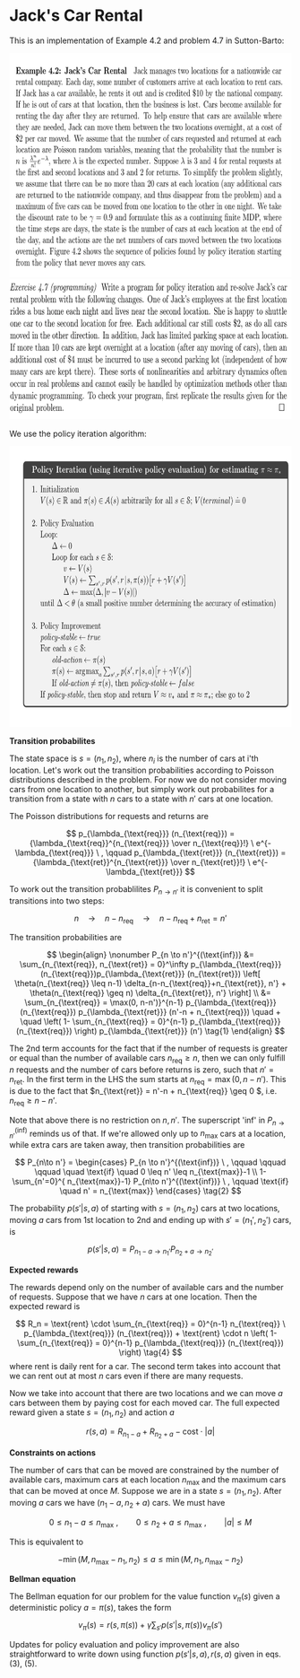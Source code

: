 # Jack's Car Rental

This is an implementation of Example 4.2 and problem 4.7 in Sutton-Barto: 

<img src="car_rental.jpeg" height="400"/>
<img src="problem.jpeg" height="250"/>

We use the policy iteration algorithm:

<img src="algorithm.jpeg" height="500"/>




**Transition probabilites**

The state space is $s = (n_1 , n_2)$, where $n_i$ is the number of cars at i'th location. Let's work out the transition probabilities according to Poisson distributions described in the problem. For now we do not consider moving cars from one location to another, but simply work out probabilites for a transition from a state with $n$ cars to a state with $n'$ cars at one location.

The Poisson distributions for requests and returns are 

$$
p_{\lambda_{\text{req}}} (n_{\text{req}}) = {\lambda_{\text{req}}^{n_{\text{req}}} \over n_{\text{req}}!} \ e^{-\lambda_{\text{req}}} \ ,
\qquad
p_{\lambda_{\text{ret}}} (n_{\text{ret}}) = {\lambda_{\text{ret}}^{n_{\text{ret}}} \over n_{\text{ret}}!} \ e^{-\lambda_{\text{ret}}}
$$

To work out the transition probablilites $P_{n\to n'}$ it is convenient to split transitions into two steps:

$$n \quad \to \quad n - n_{\text{req}} \quad \to \quad n - n_{\text{req}} + n_{\text{ret}} = n'$$

The transition probabilities are

$$
\begin{align}
\nonumber
P_{n \to n'}^{(\text{inf})} &=
\sum_{n_{\text{req}}, n_{\text{ret}} = 0}^\infty p_{\lambda_{\text{req}}} (n_{\text{req}})p_{\lambda_{\text{ret}}} (n_{\text{ret}})
\left[ 
\theta(n_{\text{req}} \leq n-1) \delta_{n-n_{\text{req}}+n_{\text{ret}}, n'} + 
\theta(n_{\text{req}} \geq n) \delta_{n_{\text{ret}}, n'}
\right]
\\
&= \sum_{n_{\text{req}} = \max(0, n-n')}^{n-1} p_{\lambda_{\text{req}}} (n_{\text{req}})  p_{\lambda_{\text{ret}}} (n'-n + n_{\text{req}}) 
\quad + \quad 
\left( 1- \sum_{n_{\text{req}} = 0}^{n-1} p_{\lambda_{\text{req}}} (n_{\text{req}}) \right)  p_{\lambda_{\text{ret}}} (n')
\tag{1}
\end{align}
$$

The 2nd term accounts for the fact that if the number of requests is greater or equal than the number of available cars $n_{\text{req}} \geq n$, then we can only fulfill $n$ requests and the number of cars before returns is zero, such that $n' = n_{\text{ret}}$. In the first term in the LHS the sum starts at $n_{\text{req}} = \max(0, n-n')$. This is due to the fact that $n_{\text{ret}} = n'-n + n_{\text{req}} \geq 0 $, i.e. $n_{\text{req}} \geq n - n'$.

Note that above there is no restriction on $n,n'$. The superscript 'inf' in $P_{n \to n'}^{(\text{inf})}$ reminds us of that. If we're allowed only up to $n_{\text{max}}$ cars at a location, while extra cars are taken away, then transition probabilities are

$$
P_{n\to n'} = 
\begin{cases}
P_{n \to n'}^{(\text{inf})} \ , \qquad \qquad \qquad \quad \text{if} \quad 0 \leq n' \leq n_{\text{max}}-1 \\
1-\sum_{n'=0}^{ n_{\text{max}}-1} P_{n\to n'}^{(\text{inf})} \ , \qquad \text{if} \quad n' = n_{\text{max}}
\end{cases}
\tag{2}
$$

The probability $p(s'|s,a)$ of starting with $s = (n_1, n_2)$ cars at two locations, moving $a$ cars from 1st location to 2nd and ending up with $s' = (n_1', n_2')$ cars, is

$$
p(s'|s,a) = P_{n_1 - a \to n_1'} P_{n_2 + a \to n_2'} \tag{3}
$$

**Expected rewards**


The rewards depend only on the number of available cars and the number of requests. Suppose that we have $n$ cars at one location. Then the expected reward is

$$
R_n = \text{rent} \cdot \sum_{n_{\text{req}} = 0}^{n-1} n_{\text{req}} \ p_{\lambda_{\text{req}}} (n_{\text{req}})
+
\text{rent} \cdot n \left( 1- \sum_{n_{\text{req}} = 0}^{n-1} p_{\lambda_{\text{req}}} (n_{\text{req}}) \right)
\tag{4}
$$
where $\text{rent}$ is daily rent for a car. The second term takes into account that we can rent out at most $n$ cars even if there are many requests.

Now we take into account that there are two locations and we can move $a$ cars between them by paying $\text{cost}$ for each moved car. The full expected reward given a state $s = (n_1, n_2)$ and action $a$

$$\tag{5}
r(s, a) = R_{n_1 - a} + R_{n_2 + a} - \text{cost} \cdot |a|
$$


**Constraints on actions** 

The number of cars that can be moved are constrained by the number of available cars, maximum cars at each location $n_{\text{max}}$ and the maximum cars that can be moved at once $M$. Suppose we are in a state $s = (n_1, n_2)$. After moving $a$ cars we have $(n_1 - a, n_2 + a)$ cars. We must have

$$
0 \leq n_1 - a \leq n_{\text{max}} \ , \qquad 0 \leq n_2 + a \leq n_{\text{max}} \ , \qquad |a| \leq M
$$

This is equivalent to

$$\tag{6}
-\min(M, n_{\text{max}} - n_1, n_2) \leq a \leq \min(M, n_1, n_{\text{max}} - n_2)
$$


**Bellman equation**

The Bellman equation for our problem for the value function $v_{\pi}(s)$ given a deterministic policy $a = \pi(s)$, takes the form

$$
v_{\pi} (s) = r(s, \pi(s)) + \gamma \sum_{s'} p(s'|s,\pi(s)) v_{\pi}(s')
$$

Updates for policy evaluation and policy improvement are also straightforward to write down using function $p(s'|s,a), r(s,a)$ given in eqs. (3), (5).

